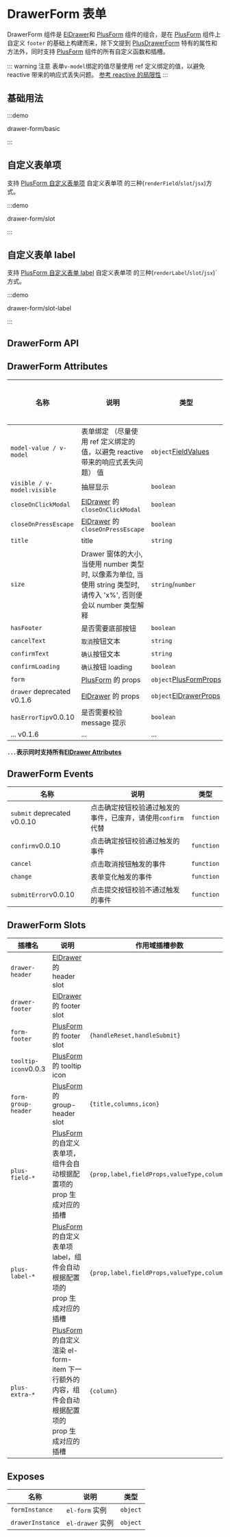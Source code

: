 # DrawerForm 表单

DrawerForm 组件是 [ElDrawer](https://element-plus.org/zh-CN/component/drawer.html)和 [PlusForm](/components/form.html) 组件的组合，是在 [PlusForm](/components/form.html) 组件上自定义 `footer` 的基础上构建而来，除下文提到 [PlusDrawerForm](/components/drawer-form.html) 特有的属性和方法外，同时支持 [PlusForm](/components/form.html) 组件的所有自定义函数和插槽。

::: warning 注意
表单`v-model`绑定的值尽量使用 ref 定义绑定的值，以避免 reactive 带来的响应式丢失问题。 <el-text  type="primary" tag="ins">[参考 reactive 的局限性](https://cn.vuejs.org/guide/essentials/reactivity-fundamentals.html#limitations-of-reactive)</el-text>
:::

## 基础用法

:::demo

drawer-form/basic

:::

## 自定义表单项

支持 [PlusForm 自定义表单项](/components/form.html#自定义表单项-renderfield) 自定义表单项 的三种(`renderField`/`slot`/`jsx`)方式。

:::demo

drawer-form/slot

:::

## 自定义表单 label

支持 [PlusForm 自定义表单 label](/components/form.html#自定义表单-label-插槽) 自定义表单项 的三种(`renderLabel`/`slot`/`jsx`)`方式。

:::demo

drawer-form/slot-label

:::

## DrawerForm API

## DrawerForm Attributes

| 名称                                                                                   | 说明                                                                                                                 | 类型                                                                                            | 默认值                                                                 | 是否必须 |
| -------------------------------------------------------------------------------------- | -------------------------------------------------------------------------------------------------------------------- | ----------------------------------------------------------------------------------------------- | ---------------------------------------------------------------------- | -------- |
| `model-value / v-model`                                                                | 表单绑定 <el-text type="warning">（尽量使用 ref 定义绑定的值，以避免 reactive 带来的响应式丢失问题）</el-text> 值    | `object`[FieldValues](/components/type.html#fieldvalues)                                        |                                                                        | 否       |
| `visible / v-model:visible`                                                            | 抽屉显示                                                                                                             | `boolean`                                                                                       | `false`                                                                | 否       |
| `closeOnClickModal`                                                                    | [ElDrawer](https://element-plus.org/zh-CN/component/drawer.html) 的 `closeOnClickModal`                              | `boolean`                                                                                       | `false`                                                                | 否       |
| `closeOnPressEscape`                                                                   | [ElDrawer](https://element-plus.org/zh-CN/component/drawer.html) 的 `closeOnPressEscape`                             | `boolean`                                                                                       | `false`                                                                | 否       |
| `title`                                                                                | title                                                                                                                | `string`                                                                                        | `抽屉表单`                                                             | 否       |
| `size`                                                                                 | Drawer 窗体的大小, 当使用 number 类型时, 以像素为单位, 当使用 string 类型时, 请传入 'x%', 否则便会以 number 类型解释 | `string`/`number`                                                                               | `540px`                                                                | 否       |
| `hasFooter`                                                                            | 是否需要底部按钮                                                                                                     | `boolean`                                                                                       | `true`                                                                 | 否       |
| `cancelText`                                                                           | `取消`按钮文本                                                                                                         | `string`                                                                                        | `取消`                                                                 | 否       |
| `confirmText`                                                                          | `确认`按钮文本                                                                                                         | `string`                                                                                        | `确认`                                                                 | 否       |
| `confirmLoading`                                                                       | `确认`按钮 loading                                                                                                    | `boolean`                                                                                       | `false`                                                                | 否       |
| `form`                                                                                 | [PlusForm](/components/form.html) 的 props                                                                           | `object`[PlusFormProps](/components/form.html#form-attributes)                                  | `{hasFooter:false}`                                                    | 否       |
| <el-text tag="del">`drawer`</el-text> <el-tag type="danger">deprecated v0.1.6</el-tag> | [ElDrawer](https://element-plus.org/zh-CN/component/drawer.html) 的 props                                            | `object`[ElDrawerProps](https://element-plus.org/zh-CN/component/drawer.html#drawer-attributes) | `{closeOnClickModal:false,closeOnPressEscape:false, title:"抽屉表单"}` | 否       |
| `hasErrorTip`<el-tag>v0.0.10</el-tag>                                                  | 是否需要校验 message 提示                                                                                            | `boolean`                                                                                       | `true`                                                                 | 否       |
| ... <el-tag>v0.1.6</el-tag>                                                            | ...                                                                                                                  | ...                                                                                             | ...                                                                    | ...      |

**`...`表示同时支持所有[ElDrawer Attributes](https://element-plus.org/zh-CN/component/drawer.html#drawer-attributes)**

## DrawerForm Events

| 名称                                                                                    | 说明                                                        | 类型                                                                                        |
| --------------------------------------------------------------------------------------- | ----------------------------------------------------------- | ------------------------------------------------------------------------------------------- |
| <el-text tag="del">`submit`</el-text> <el-tag type="danger">deprecated v0.0.10</el-tag> | 点击确定按钮校验通过触发的事件，已废弃，请使用`confirm`代替 | `function` <docs-tip content='(values: FieldValues) => void'></docs-tip>                    |
| `confirm`<el-tag>v0.0.10</el-tag>                                                       | 点击确定按钮校验通过触发的事件                              | `function` <docs-tip content='(values: FieldValues) => void'></docs-tip>                    |
| `cancel`                                                                                | 点击取消按钮触发的事件                                      | `function`<docs-tip content='() => void'></docs-tip>                                        |
| `change`                                                                                | 表单变化触发的事件                                          | `function` <docs-tip content='(values: FieldValues,column: PlusColumn) => void'></docs-tip> |
| `submitError`<el-tag>v0.0.10</el-tag>                                                   | 点击提交按钮校验不通过触发的事件                            | `function` <docs-tip content='(error:any) => void'></docs-tip>                              |

## DrawerForm Slots

| 插槽名                                | 说明                                                                                                                               | 作用域插槽参数                             |
| ------------------------------------- | ---------------------------------------------------------------------------------------------------------------------------------- | ------------------------------------------ |
| `drawer-header`                       | [ElDrawer](https://element-plus.org/zh-CN/component/drawer.html#插槽) 的 header slot                                               |                                            |
| `drawer-footer`                       | [ElDrawer](https://element-plus.org/zh-CN/component/drawer.html#插槽) 的 footer slot                                               |                                            |
| `form-footer`                         | [PlusForm](/components/form.html#form-slots) 的 footer slot                                                                        | `{handleReset,handleSubmit}`               |
| `tooltip-icon`<el-tag>v0.0.3</el-tag> | [PlusForm](/components/form.html#form-slots) 的 tooltip icon                                                                       |                                            |
| `form-group-header`                   | [PlusForm](/components/form.html#form-slots) 的 group-header slot                                                                  | `{title,columns,icon}`                     |
| `plus-field-*`                        | [PlusForm](/components/form.html#form-slots) 的自定义表单项，组件会自动根据配置项的 prop 生成对应的插槽                            | `{prop,label,fieldProps,valueType,column}` |
| `plus-label-*`                        | [PlusForm](/components/form.html#form-slots) 的自定义表单项 label，组件会自动根据配置项的 prop 生成对应的插槽                      | `{prop,label,fieldProps,valueType,column}` |
| `plus-extra-*`                        | [PlusForm](/components/form.html#form-slots)的自定义渲染 el-form-item 下一行额外的内容，组件会自动根据配置项的 prop 生成对应的插槽 | `{column}`                                 |

## Exposes

| 名称             | 说明             | 类型                                                                   |
| ---------------- | ---------------- | ---------------------------------------------------------------------- |
| `formInstance`   | `el-form` 实例   | `object` <docs-tip content="InstanceType<typeof ElForm>"></docs-tip>   |
| `drawerInstance` | `el-drawer` 实例 | `object` <docs-tip content="InstanceType<typeof ElDrawer>"></docs-tip> |
